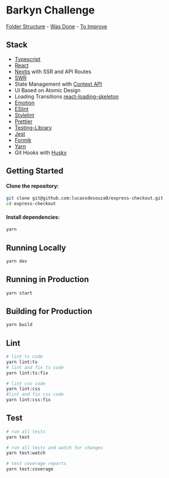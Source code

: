 # Barkyn Challenge

[Folder Structure](https://github.com/lucassdesouza0/express-checkout/blob/master/structure.md) - [Was Done](https:/github.com/lucassdesouza0/express-checkout//blob/master/done.md) - [To Improve](https://github.com/lucassdesouza0/express-checkout/blob/master/improve.md)

## Stack

- [Typescript](https://www.typescriptlang.org/)
- [React](https://facebook.github.io/react)
- [Nextjs](https://nextjs.org/) with SSR and API Routes
- [SWR](https://github.com/vercel/swr)
- State Management with [Context API](https://pt-br.reactjs.org/docs/context.html)
- UI Based on Atomic Design
- Loading Transitions [react-loading-skeleton](react-loading-skeleton)
- [Emotion](https://emotion.sh/)
- [ESlint](https://github.com/typescript-eslint/typescript-eslint#readme)
- [Stylelint](https://github.com/stylelint/stylelint)
- [Prettier](https://prettier.io/)
- [Testing-Library](https://testing-library.com/)
- [Jest](https://jestjs.io/)
- [Formik](https://formik.org/)
- [Yarn](https://yarnpkg.com/en/docs/install)
- Git Hooks with [Husky](https://github.com/typicode/husky)

## Getting Started

#### Clone the repository:

```bash
git clone git@github.com:lucassdesouza0/express-checkout.git
cd express-checkout
```

#### Install dependencies:

```bash
yarn
```

## Running Locally

```bash
yarn dev
```

## Running in Production

```bash
yarn start
```

## Building for Production

```bash
yarn build
```

## Lint

```bash
# lint ts code
yarn lint:ts
# lint and fix ts code
yarn lint:ts:fix
```

```bash
# lint css code
yarn lint:css
#lint and fix css code
yarn lint:css:fix
```

## Test

```bash
# run all tests
yarn test
```

```bash
# run all tests and watch for changes
yarn test:watch
```

```bash
# test coverage reports
yarn test:coverage
```

